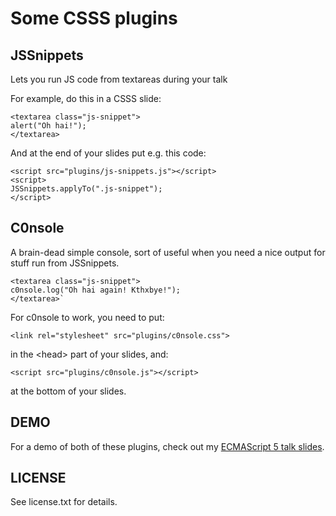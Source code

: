 Some CSSS plugins
=================

JSSnippets
----------

Lets you run JS code from textareas during your talk

For example, do this in a CSSS slide:

    <textarea class="js-snippet">
    alert("Oh hai!");
    </textarea>

And at the end of your slides put e.g. this code:

    <script src="plugins/js-snippets.js"></script>
    <script>
    JSSnippets.applyTo(".js-snippet");
    </script>

C0nsole
-------

A brain-dead simple console, sort of useful when you need a nice output for stuff run from JSSnippets.
    
    <textarea class="js-snippet">
    c0nsole.log("Oh hai again! Kthxbye!");
    </textarea>`

For c0nsole to work, you need to put:

    <link rel="stylesheet" src="plugins/c0nsole.css">

in the &lt;head&gt; part of your slides, and:

    <script src="plugins/c0nsole.js"></script>

at the bottom of your slides.

DEMO
----

For a demo of both of these plugins, check out my [ECMAScript 5 talk slides](http://l10n.mozilla.org/~marcoos/slides/2011/devtank-krakow/).

LICENSE
-------

See license.txt for details.


